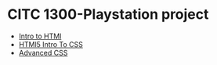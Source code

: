 # CITC 1300-Playstation project

<ul>
<li><a href="intro_to_html/index.html" target="_blank">Intro to HTMl</a>
<li><a href="HTML5_intro_CSS/index.html" target="_blank">HTMl5 Intro To CSS</a>
<li><a href="adv_css/index.html" target="_blank">Advanced CSS</a>
<ul>